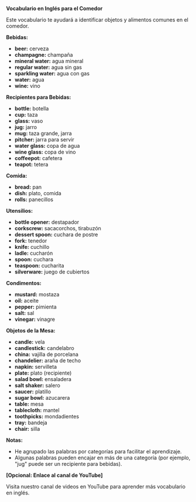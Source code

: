

**Vocabulario en Inglés para el Comedor**

Este vocabulario te ayudará a identificar objetos y alimentos comunes en el comedor.

**Bebidas:**

*   **beer:** cerveza
*   **champagne:** champaña
*   **mineral water:** agua mineral
*   **regular water:** agua sin gas
*   **sparkling water:** agua con gas
*   **water:** agua
*   **wine:** vino

**Recipientes para Bebidas:**

*   **bottle:** botella
*   **cup:** taza
*   **glass:** vaso
*   **jug:** jarro
*   **mug:** taza grande, jarra
*   **pitcher:** jarra para servir
*   **water glass:** copa de agua
*   **wine glass:** copa de vino
*   **coffeepot:** cafetera
*   **teapot:** tetera

**Comida:**

*   **bread:** pan
*   **dish:** plato, comida
*   **rolls:** panecillos

**Utensilios:**

*   **bottle opener:** destapador
*   **corkscrew:** sacacorchos, tirabuzón
*   **dessert spoon:** cuchara de postre
*   **fork:** tenedor
*   **knife:** cuchillo
*   **ladle:** cucharón
*   **spoon:** cuchara
*   **teaspoon:** cucharita
*   **silverware:** juego de cubiertos

**Condimentos:**

*   **mustard:** mostaza
*   **oil:** aceite
*   **pepper:** pimienta
*   **salt:** sal
*   **vinegar:** vinagre

**Objetos de la Mesa:**

*   **candle:** vela
*   **candlestick:** candelabro
*   **china:** vajilla de porcelana
*   **chandelier:** araña de techo
*   **napkin:** servilleta
*   **plate:** plato (recipiente)
*   **salad bowl:** ensaladera
*   **salt shaker:** salero
*   **saucer:** platillo
*   **sugar bowl:** azucarera
*   **table:** mesa
*   **tablecloth:** mantel
*   **toothpicks:** mondadientes
*   **tray:** bandeja
*   **chair:** silla

**Notas:**

*   He agrupado las palabras por categorías para facilitar el aprendizaje.
*   Algunas palabras pueden encajar en más de una categoría (por ejemplo, "jug" puede ser un recipiente para bebidas).

**[Opcional: Enlace al canal de YouTube]**

Visita nuestro canal de videos en YouTube para aprender más vocabulario en inglés.
